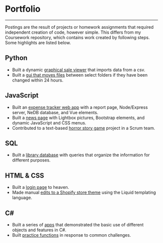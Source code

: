 # Portfolio
___
Postings are the result of projects or homework assignments that required independent creation of code, however simple. This differs from my Coursework repository, which contains work created by following steps. Some highlights are listed below.

## Python
* Built a dynamic [graphical sale viewer](https://github.com/rebeccapizano/Portfolio/tree/master/Python/Version27/SaleViewer) that imports data from a csv.
* Built a [gui that moves files](https://github.com/SireneNova/Portfolio/tree/master/Python/Version34/FileTransferProgram) between select folders if they have been changed within 24 hours.

## JavaScript
* Built an [expense tracker web app](https://github.com/rebeccapizano/Portfolio/tree/master/JavaScript/ExpenseWebApp) with a report page, Node/Express server, NeDB database, and Vue elements.
* Built a [news page](https://github.com/rebeccapizano/Portfolio/tree/master/JavaScript/MenuExercise) with Lightbox pictures, Bootstrap elements, and dynamic JavaScript and CSS menus.
* Contributed to a text-based [horror story game](https://github.com/rebeccapizano/Portfolio/tree/master/JavaScript/HorrorGame) project in a Scrum team.

## SQL
* Built a [library database](https://github.com/rebeccapizano/Portfolio/tree/master/Database-SQL) with queries that organize the information for different purposes.

## HTML & CSS
* Built a [login page](https://github.com/rebeccapizano/Portfolio/tree/master/HTML-CSS/LoginPage) to heaven.
* Made manual [edits to a Shopify store theme](https://github.com/SireneNova/Portfolio/tree/master/HTML-CSS/ShopifyThemeEdits) using the Liquid templating language.

## C#
* Built a series of [apps](https://github.com/rebeccapizano/Portfolio/tree/master/CSharp/ConsoleApps) that demonstrated the basic use of different objects and features in C#.
* Built [practice functions](https://github.com/rebeccapizano/Portfolio/tree/master/CSharp/PracticeFunctions) in response to common challenges.
